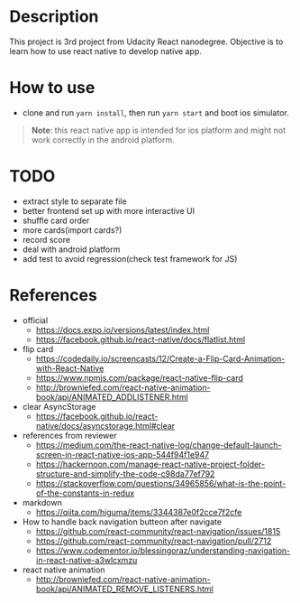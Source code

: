 # Description
This project is 3rd project from Udacity React nanodegree.
Objective is to learn how to use react native to develop native app.

# How to use
* clone and run `yarn install`, then run `yarn start` and boot ios simulator.
> **Note**: this react native app is intended for ios platform and might not work correctly in the android platform.

# TODO
+ extract style to separate file
+ better frontend set up with more interactive UI
+ shuffle card order
+ more cards(import cards?)
+ record score
+ deal with android platform
+ add test to avoid regression(check test framework for JS)

# References
- official
  + https://docs.expo.io/versions/latest/index.html
  + https://facebook.github.io/react-native/docs/flatlist.html
- flip card
  + https://codedaily.io/screencasts/12/Create-a-Flip-Card-Animation-with-React-Native
  + https://www.npmjs.com/package/react-native-flip-card
  + http://browniefed.com/react-native-animation-book/api/ANIMATED_ADDLISTENER.html
- clear AsyncStorage
    + https://facebook.github.io/react-native/docs/asyncstorage.html#clear
- references from reviewer
  + https://medium.com/the-react-native-log/change-default-launch-screen-in-react-native-ios-app-544f94f1e947
  + https://hackernoon.com/manage-react-native-project-folder-structure-and-simplify-the-code-c98da77ef792
  + https://stackoverflow.com/questions/34965856/what-is-the-point-of-the-constants-in-redux
- markdown
  + https://qiita.com/higuma/items/3344387e0f2cce7f2cfe
- How to handle back navigation butteon after navigate
  + https://github.com/react-community/react-navigation/issues/1815
  + https://github.com/react-community/react-navigation/pull/2712
  + https://www.codementor.io/blessingoraz/understanding-navigation-in-react-native-a3wlcxmzu
- react native animation
  + http://browniefed.com/react-native-animation-book/api/ANIMATED_REMOVE_LISTENERS.html


